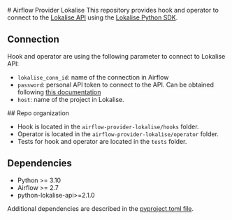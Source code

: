 # Airflow Provider Lokalise
This repository provides hook and operator to connect to the [Lokalise API](https://developers.lokalise.com/reference/lokalise-rest-api) using the [Lokalise Python SDK](https://github.com/lokalise/python-lokalise-api).

## Connection
Hook and operator are using the following parameter to connect to Lokalise API:
* `lokalise_conn_id`: name of the connection in Airflow
* `password`: personal API token to connect to the API. Can be obtained following [this documentation](https://developers.lokalise.com/reference/api-authentication)
* `host`: name of the project in Lokalise.

## Repo organization
* Hook is located in the `airflow-provider-lokalise/hooks` folder.
* Operator is located in the `airflow-provider-lokalise/operator` folder.
* Tests for hook and operator are located in the `tests` folder.

## Dependencies
* Python >= 3.10
* Airflow >= 2.7
* python-lokalise-api>=2.1.0

Additional dependencies are described in the [pyproject.toml file](pyproject.toml).
